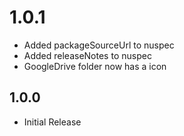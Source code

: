 # 1.0.1

- Added packageSourceUrl to nuspec
- Added releaseNotes to nuspec
- GoogleDrive folder now has a icon

## 1.0.0

- Initial Release
